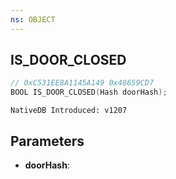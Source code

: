 ```yaml
---
ns: OBJECT
---
```

## IS_DOOR_CLOSED

```c
// 0xC531EE8A1145A149 0x48659CD7
BOOL IS_DOOR_CLOSED(Hash doorHash);
```

```
NativeDB Introduced: v1207
```

## Parameters
* **doorHash**:
